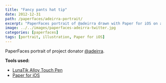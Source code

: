 ```yaml
---
title: "Fancy pants hat tip"
date: 2012-12-31
path: /paperfaces/adeirra-portrait/
excerpt: "PaperFaces portrait of @adeirra drawn with Paper for iOS on an iPad."
image: ../../images/paperfaces-adeirra-twitter.jpg
categories: [paperfaces]
tags: [portrait, illustration, Paper for iOS]
---
```


PaperFaces portrait of project donator [@adeirra](https://twitter.com/adeirra).

**Tools used:**

- [LunaTik Alloy Touch Pen](https://www.amazon.com/gp/product/B00821TR7G/ref=as_li_ss_tl?ie=UTF8&tag=mademist-20&linkCode=as2&camp=1789&creative=390957&creativeASIN=B00821TR7G)
- [Paper for iOS](https://paper.bywetransfer.com/)
